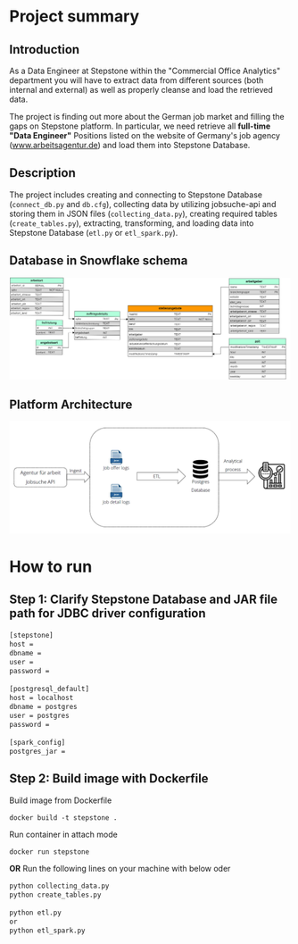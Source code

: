 # Project summary
## Introduction
As a Data Engineer at Stepstone within the "Commercial Office Analytics" department you will have to extract data from
different sources (both internal and external) as well as properly cleanse and load the retrieved data.

The project is finding out more about the German job market and filling the gaps on Stepstone platform. In particular,
we need retrieve all **full-time "Data Engineer"** Positions listed on the website of Germany's job agency 
(www.arbeitsagentur.de) and load them into Stepstone Database.

## Description
The project includes creating and connecting to Stepstone Database (`connect_db.py` and `db.cfg`), collecting data by 
utilizing jobsuche-api and storing them in JSON files (`collecting_data.py`), creating required tables 
(`create_tables.py`), extracting, transforming, and loading data into Stepstone Database (`etl.py` or `etl_spark.py`).

## Database in Snowflake schema
![Snowflake_schema.PNG](Snowflake_schema.png "Stepstone Snowflake schema")

## Platform Architecture
![prj_arch.PNG](prj_arch.PNG "Stepstone platform architecture")

# How to run
## Step 1: Clarify Stepstone Database and JAR file path for JDBC driver configuration
```buildoutcfg
[stepstone]
host = 
dbname = 
user = 
password = 

[postgresql_default]
host = localhost
dbname = postgres
user = postgres
password = 

[spark_config]
postgres_jar = 
```

## Step 2: Build image with Dockerfile
Build image from Dockerfile
```commandline
docker build -t stepstone .
```

Run container in attach mode
```commandline
docker run stepstone
```

**OR** Run the following lines on your machine with below oder 
```commandline
python collecting_data.py
python create_tables.py

python etl.py 
or 
python etl_spark.py
```
